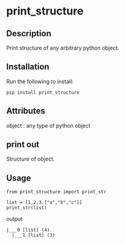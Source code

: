 # print_structure

## Description
Print structure of any arbitrary python object.

## Installation

Run the following to install:
```
pip install print_structure
```

## Attributes
object : any type of python object

## print out
Structure of object.

## Usage
```
from print_structure import print_str

list = [1,2,3,["a","b","c"]]
print_str(list)
```
output
```
|___0 [list] (4)
  |___1 [list] (3)
```
